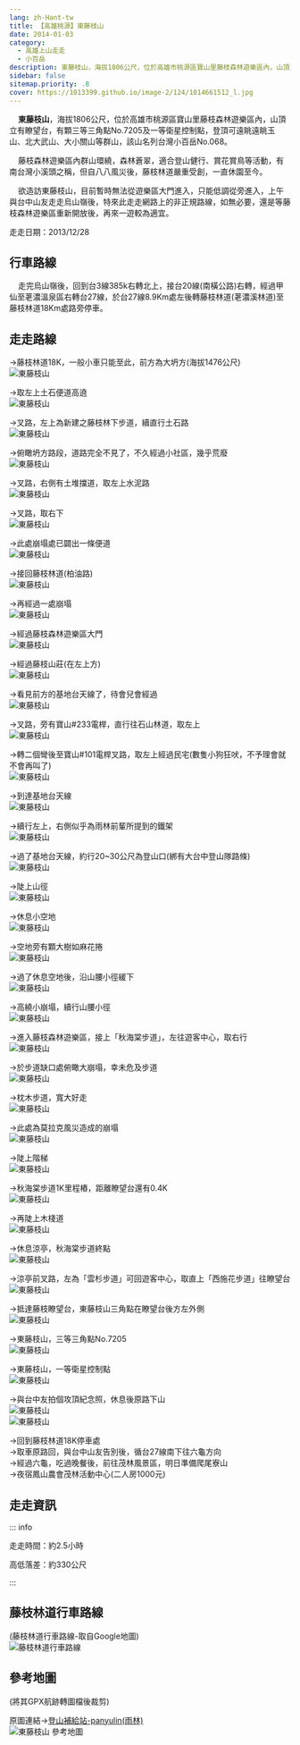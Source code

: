 ```yaml
---
lang: zh-Hant-tw
title: 【高雄桃源】東藤枝山
date: 2014-01-03
category: 
  - 高雄上山走走
  - 小百岳
description: 東藤枝山，海拔1806公尺，位於高雄市桃源區寶山里藤枝森林遊樂區內，山頂立有瞭望台，有顆三等三角點No.7205及一等衛星控制點，登頂可遠眺遠眺玉山、北大武山、大小關山等群山，該山名列台灣小百岳No.068。 藤枝森林遊樂區內群山環繞，森林蒼翠，適合登山健行、賞花賞鳥等活動，有南台灣小溪頭之稱，但自八八風災後，藤枝林道嚴重受創，一直休園至今。 欲造訪東藤枝山，目前暫時無法從遊樂區大門進入，只能低調從旁進入，上午與台中山友走走烏山嶺後，特來此走走網路上的非正規路線，如無必要，還是等藤枝森林遊樂區重新開放後，再來一遊較為適宜。
sidebar: false
sitemap.priority: .8
cover: https://1013399.github.io/image-2/124/1014661512_l.jpg
---
```


    **東藤枝山**，海拔1806公尺，位於高雄市桃源區寶山里藤枝森林遊樂區內，山頂立有瞭望台，有顆三等三角點No.7205及一等衛星控制點，登頂可遠眺遠眺玉山、北大武山、大小關山等群山，該山名列台灣小百岳No.068。  

    藤枝森林遊樂區內群山環繞，森林蒼翠，適合登山健行、賞花賞鳥等活動，有南台灣小溪頭之稱，但自八八風災後，藤枝林道嚴重受創，一直休園至今。  

    欲造訪東藤枝山，目前暫時無法從遊樂區大門進入，只能低調從旁進入，上午與台中山友走走烏山嶺後，特來此走走網路上的非正規路線，如無必要，還是等藤枝森林遊樂區重新開放後，再來一遊較為適宜。

<!-- more -->

走走日期：2013/12/28

## 行車路線  
    走完烏山嶺後，回到台3線385k右轉北上，接台20線(南橫公路)右轉，經過甲仙至荖濃溫泉區右轉台27線，於台27線8.9Km處左後轉藤枝林道(荖濃溪林道)至藤枝林道18Km處路旁停車。

## 走走路線 
→藤枝林道18K，一般小車只能至此，前方為大坍方(海拔1476公尺)  
![東藤枝山](https://1013399.github.io/image-2/124/1014661325_l.jpg)

→取左上土石便道高遶  
![東藤枝山](https://1013399.github.io/image-2/124/1014661333_l.jpg)

→叉路，左上為新建之藤枝林下步道，續直行土石路  
![東藤枝山](https://1013399.github.io/image-2/124/1014661336_l.jpg)

→俯瞰坍方路段，道路完全不見了，不久經過小社區，幾乎荒廢  
![東藤枝山](https://1013399.github.io/image-2/124/1014661341_l.jpg)

→叉路，右側有土堆擋道，取左上水泥路  
![東藤枝山](https://1013399.github.io/image-2/124/1014661348_l.jpg)

→叉路，取右下  
![東藤枝山](https://1013399.github.io/image-2/124/1014661357_l.jpg)

→此處崩塌處已闢出一條便道  
![東藤枝山](https://1013399.github.io/image-2/124/1014661361_l.jpg)

→接回藤枝林道(柏油路)  
![東藤枝山](https://1013399.github.io/image-2/124/1014661367_l.jpg)

→再經過一處崩塌  
![東藤枝山](https://1013399.github.io/image-2/124/1014661376_l.jpg)

→經過藤枝森林遊樂區大門  
![東藤枝山](https://1013399.github.io/image-2/124/1014661379_l.jpg)

→經過藤枝山莊(在左上方)  
![東藤枝山](https://1013399.github.io/image-2/124/1014661388_l.jpg)

→看見前方的基地台天線了，待會兒會經過  
![東藤枝山](https://1013399.github.io/image-2/124/1014661395_l.jpg)

→叉路，旁有寶山#233電桿，直行往石山林道，取左上  
![東藤枝山](https://1013399.github.io/image-2/124/1014661399_l.jpg)

→轉二個彎後至寶山#101電桿叉路，取左上經過民宅(數隻小狗狂吠，不予理會就不會再叫了)  
![東藤枝山](https://1013399.github.io/image-2/124/1014661410_l.jpg)

→到達基地台天線  
![東藤枝山](https://1013399.github.io/image-2/124/1014661416_l.jpg)

→續行左上，右側似乎為雨林前輩所提到的鐵架  
![東藤枝山](https://1013399.github.io/image-2/124/1014661424_l.jpg)

→過了基地台天線，約行20~30公尺為登山口(綁有大台中登山隊路條)  
![東藤枝山](https://1013399.github.io/image-2/124/1014661430_l.jpg)

→陡上山徑  
![東藤枝山](https://1013399.github.io/image-2/124/1014661436_l.jpg)

→休息小空地  
![東藤枝山](https://1013399.github.io/image-2/124/1014661444_l.jpg)

→空地旁有顆大樹如麻花捲  
![東藤枝山](https://1013399.github.io/image-2/124/1014661451_l.jpg)

→過了休息空地後，沿山腰小徑緩下  
![東藤枝山](https://1013399.github.io/image-2/124/1014661455_l.jpg)

→高繞小崩塌，續行山腰小徑  
![東藤枝山](https://1013399.github.io/image-2/124/1014661460_l.jpg)

→進入藤枝森林遊樂區，接上「秋海棠步道」，左往遊客中心，取右行  
![東藤枝山](https://1013399.github.io/image-2/124/1014661467_l.jpg)

→於步道缺口處俯瞰大崩塌，幸未危及步道  
![東藤枝山](https://1013399.github.io/image-2/124/1014661469_l.jpg)

→枕木步道，寬大好走  
![東藤枝山](https://1013399.github.io/image-2/124/1014661471_l.jpg)

→此處為莫拉克風災造成的崩塌  
![東藤枝山](https://1013399.github.io/image-2/124/1014661476_l.jpg)

→陡上階梯  
![東藤枝山](https://1013399.github.io/image-2/124/1014661483_l.jpg)

→秋海棠步道1K里程樁，距離瞭望台還有0.4K  
![東藤枝山](https://1013399.github.io/image-2/124/1014661486_l.jpg)

→再陡上木棧道  
![東藤枝山](https://1013399.github.io/image-2/124/1014661492_l.jpg)

→休息涼亭，秋海棠步道終點  
![東藤枝山](https://1013399.github.io/image-2/124/1014661496_l.jpg)

→涼亭前叉路，左為「雲杉步道」可回遊客中心，取直上「西施花步道」往瞭望台  
![東藤枝山](https://1013399.github.io/image-2/124/1014661501_l.jpg)

→抵達藤枝瞭望台，東藤枝山三角點在瞭望台後方左外側  
![東藤枝山](https://1013399.github.io/image-2/124/1014661512_l.jpg)

→東藤枝山，三等三角點No.7205  
![東藤枝山](https://1013399.github.io/image-2/124/1014661514_l.jpg)

→東藤枝山，一等衛星控制點  
![東藤枝山](https://1013399.github.io/image-2/124/1014661521_l.jpg)

→與台中友拍個攻頂紀念照，休息後原路下山  
![東藤枝山](https://1013399.github.io/image-2/124/1014661528_l.jpg)  
![東藤枝山](https://1013399.github.io/image-2/124/1014661530_l.jpg)

→回到藤枝林道18K停車處  
→取車原路回，與台中山友告別後，循台27線南下往六龜方向  
→經過六龜，吃過晚餐後，前往茂林風景區，明日準備爬尾寮山  
→夜宿鳳山農會茂林活動中心(二人房1000元)

## 走走資訊

::: info

走走時間：約2.5小時

高低落差：約330公尺

:::

## 藤枝林道行車路線
(藤枝林道行車路線-取自Google地圖)  
![藤枝林道行車路線](https://1013399.github.io/image-2/124/1014661762_l.jpg)

## 參考地圖
(將其GPX航跡轉圖檔後裁剪)  

原圖連結→[登山補給站-panyulin(雨林)](http://www.keepon.com.tw/DiscussLoad.aspx?code=314B5CF9AEC3A19113F6CAA6F539A66238088DFC179CCF6A)  
![東藤枝山 參考地圖](https://1013399.github.io/image-2/124/1014661759_l.jpg)